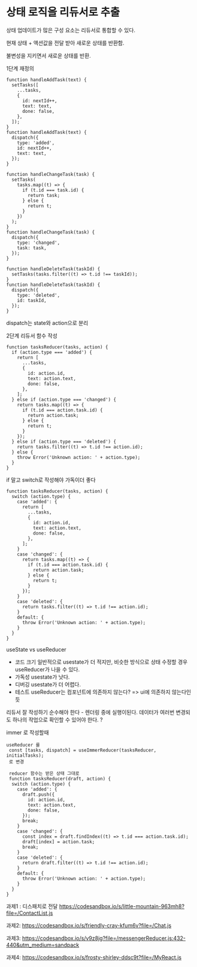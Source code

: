 # 상태 로직을 리듀서로 추출

상태 업데이트가 많은 구성 요소는 리듀서로 통합할 수 있다.

현재 상태 + 액션값을 전달 받아 새로운 상태를 반환함.

불변성을 지키면서 새로운 상태를 반환.

1단계 재정의

```
function handleAddTask(text) {
  setTasks([
    ...tasks,
    {
      id: nextId++,
      text: text,
      done: false,
    },
  ]);
}
function handleAddTask(text) {
  dispatch({
    type: 'added',
    id: nextId++,
    text: text,
  });
}

function handleChangeTask(task) {
  setTasks(
    tasks.map((t) => {
      if (t.id === task.id) {
        return task;
      } else {
        return t;
      }
    })
  );
}
function handleChangeTask(task) {
  dispatch({
    type: 'changed',
    task: task,
  });
}

function handleDeleteTask(taskId) {
  setTasks(tasks.filter((t) => t.id !== taskId));
}
function handleDeleteTask(taskId) {
  dispatch({
    type: 'deleted',
    id: taskId,
  });
}
```

dispatch는 state와 action으로 분리

2단계 리듀서 함수 작성

```
function tasksReducer(tasks, action) {
  if (action.type === 'added') {
    return [
      ...tasks,
      {
        id: action.id,
        text: action.text,
        done: false,
      },
    ];
  } else if (action.type === 'changed') {
    return tasks.map((t) => {
      if (t.id === action.task.id) {
        return action.task;
      } else {
        return t;
      }
    });
  } else if (action.type === 'deleted') {
    return tasks.filter((t) => t.id !== action.id);
  } else {
    throw Error('Unknown action: ' + action.type);
  }
}
```

if 말고 switch로 작성해야 가독이더 좋다

```
function tasksReducer(tasks, action) {
  switch (action.type) {
    case 'added': {
      return [
        ...tasks,
        {
          id: action.id,
          text: action.text,
          done: false,
        },
      ];
    }
    case 'changed': {
      return tasks.map((t) => {
        if (t.id === action.task.id) {
          return action.task;
        } else {
          return t;
        }
      });
    }
    case 'deleted': {
      return tasks.filter((t) => t.id !== action.id);
    }
    default: {
      throw Error('Unknown action: ' + action.type);
    }
  }
}
```

useState vs useReducer

- 코드 크기
  일반적으로 usestate가 더 적지만, 비슷한 방식으로 상태 수정할 경우 useReducer가 나을 수 있다.
- 가독성
  usestate가 낫다.
- 디버깅
  usestate가 더 어렵다.
- 테스트
  useReducer는 컴포넌트에 의존하지 않는다? => ui에 의존하지 않는다인듯

리듀서 잘 작성하기
순수해야 한다 - 렌더링 중에 실행이된다.
데이터가 여러번 변경되도 하나의 작업으로 확인할 수 있어야 한다. ?

immer 로 작성할때

```
useReducer 를
 const [tasks, dispatch] = useImmerReducer(tasksReducer, initialTasks);
 로 변경

 reducer 함수는 받은 상태 그대로 
 function tasksReducer(draft, action) {
  switch (action.type) {
    case 'added': {
      draft.push({
        id: action.id,
        text: action.text,
        done: false,
      });
      break;
    }
    case 'changed': {
      const index = draft.findIndex((t) => t.id === action.task.id);
      draft[index] = action.task;
      break;
    }
    case 'deleted': {
      return draft.filter((t) => t.id !== action.id);
    }
    default: {
      throw Error('Unknown action: ' + action.type);
    }
  }
}
```

과제1 : 디스패치로 전달
https://codesandbox.io/s/little-mountain-963mh8?file=/ContactList.js

과제2:
https://codesandbox.io/s/friendly-cray-kfum6v?file=/Chat.js

과제3: 
https://codesandbox.io/s/v9z8jg?file=/messengerReducer.js:432-440&utm_medium=sandpack

과제4:
https://codesandbox.io/s/frosty-shirley-ddsc9t?file=/MyReact.js